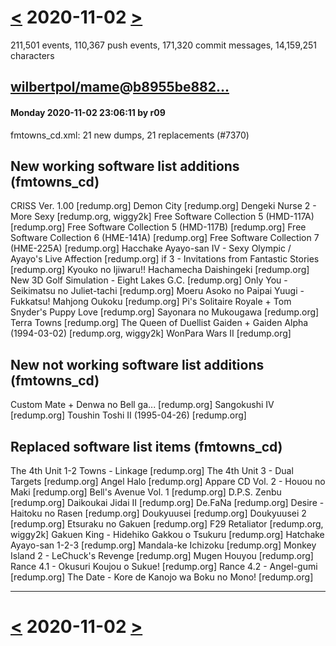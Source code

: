# [<](2020-11-01.md) 2020-11-02 [>](2020-11-03.md)

211,501 events, 110,367 push events, 171,320 commit messages, 14,159,251 characters


## [wilbertpol/mame](https://github.com/wilbertpol/mame)@[b8955be882...](https://github.com/wilbertpol/mame/commit/b8955be882f923ab8ef1a9754e005528dfe06492)
#### Monday 2020-11-02 23:06:11 by r09

fmtowns_cd.xml: 21 new dumps, 21 replacements (#7370)

New working software list additions (fmtowns_cd)
-----------------------------------
CRISS Ver. 1.00 [redump.org]
Demon City [redump.org]
Dengeki Nurse 2 - More Sexy [redump.org, wiggy2k]
Free Software Collection 5 (HMD-117A) [redump.org]
Free Software Collection 5 (HMD-117B) [redump.org]
Free Software Collection 6 (HME-141A) [redump.org]
Free Software Collection 7 (HME-225A) [redump.org]
Hacchake Ayayo-san IV - Sexy Olympic / Ayayo's Live Affection
[redump.org]
if 3 - Invitations from Fantastic Stories [redump.org]
Kyouko no Ijiwaru!! Hachamecha Daishingeki [redump.org]
New 3D Golf Simulation - Eight Lakes G.C. [redump.org]
Only You - Seikimatsu no Juliet-tachi [redump.org]
Moeru Asoko no Paipai Yuugi - Fukkatsu! Mahjong Oukoku [redump.org]
Pi's Solitaire Royale + Tom Snyder's Puppy Love [redump.org]
Sayonara no Mukougawa [redump.org]
Terra Towns [redump.org]
The Queen of Duellist Gaiden + Gaiden Alpha (1994-03-02) [redump.org,
wiggy2k]
WonPara Wars II [redump.org]

New not working software list additions (fmtowns_cd)
---------------------------------------
Custom Mate + Denwa no Bell ga... [redump.org]
Sangokushi IV [redump.org]
Toushin Toshi II (1995-04-26) [redump.org]

Replaced software list items (fmtowns_cd)
----------------------------
The 4th Unit 1-2 Towns - Linkage [redump.org]
The 4th Unit 3 - Dual Targets [redump.org]
Angel Halo [redump.org]
Appare CD Vol. 2 - Houou no Maki [redump.org]
Bell's Avenue Vol. 1 [redump.org]
D.P.S. Zenbu [redump.org]
Daikoukai Jidai II [redump.org]
De.FaNa [redump.org]
Desire - Haitoku no Rasen [redump.org]
Doukyuusei [redump.org]
Doukyuusei 2 [redump.org]
Etsuraku no Gakuen [redump.org]
F29 Retaliator [redump.org, wiggy2k]
Gakuen King - Hidehiko Gakkou o Tsukuru [redump.org]
Hatchake Ayayo-san 1-2-3 [redump.org]
Mandala-ke Ichizoku [redump.org]
Monkey Island 2 - LeChuck's Revenge [redump.org]
Mugen Houyou [redump.org]
Rance 4.1 - Okusuri Koujou o Sukue! [redump.org]
Rance 4.2 - Angel-gumi [redump.org]
The Date - Kore de Kanojo wa Boku no Mono! [redump.org]

---

# [<](2020-11-01.md) 2020-11-02 [>](2020-11-03.md)

